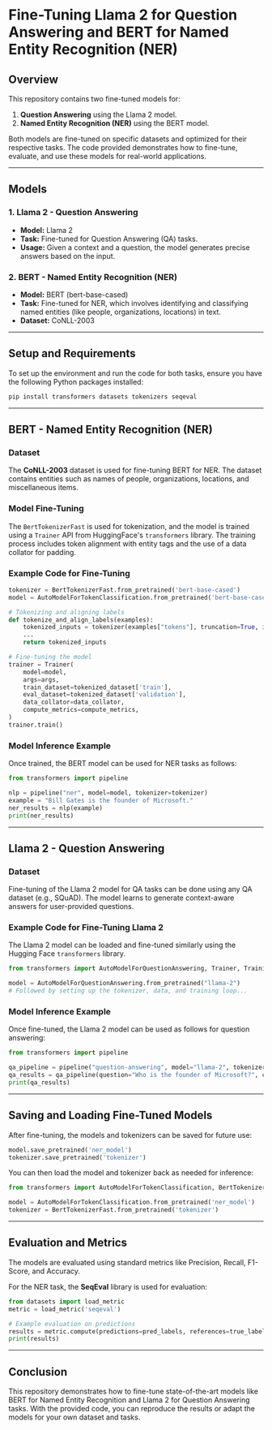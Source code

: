 # Fine-Tuning Llama 2 for Question Answering and BERT for Named Entity Recognition (NER)

## Overview

This repository contains two fine-tuned models for:
1. **Question Answering** using the Llama 2 model.
2. **Named Entity Recognition (NER)** using the BERT model. 

Both models are fine-tuned on specific datasets and optimized for their respective tasks. The code provided demonstrates how to fine-tune, evaluate, and use these models for real-world applications.

---

## Models

### 1. **Llama 2 - Question Answering**
   - **Model:** Llama 2
   - **Task:** Fine-tuned for Question Answering (QA) tasks.
   - **Usage:** Given a context and a question, the model generates precise answers based on the input.

### 2. **BERT - Named Entity Recognition (NER)**
   - **Model:** BERT (bert-base-cased)
   - **Task:** Fine-tuned for NER, which involves identifying and classifying named entities (like people, organizations, locations) in text.
   - **Dataset:** CoNLL-2003

---

## Setup and Requirements

To set up the environment and run the code for both tasks, ensure you have the following Python packages installed:

```bash
pip install transformers datasets tokenizers seqeval
```

---

## BERT - Named Entity Recognition (NER)

### Dataset
The **CoNLL-2003** dataset is used for fine-tuning BERT for NER. The dataset contains entities such as names of people, organizations, locations, and miscellaneous items.

### Model Fine-Tuning
The `BertTokenizerFast` is used for tokenization, and the model is trained using a `Trainer` API from HuggingFace's `transformers` library. The training process includes token alignment with entity tags and the use of a data collator for padding.

### Example Code for Fine-Tuning
```python
tokenizer = BertTokenizerFast.from_pretrained('bert-base-cased')
model = AutoModelForTokenClassification.from_pretrained('bert-base-cased', num_labels=9)

# Tokenizing and aligning labels
def tokenize_and_align_labels(examples):
    tokenized_inputs = tokenizer(examples["tokens"], truncation=True, is_split_into_words=True)
    ...
    return tokenized_inputs

# Fine-tuning the model
trainer = Trainer(
    model=model,
    args=args,
    train_dataset=tokenized_dataset['train'],
    eval_dataset=tokenized_dataset['validation'],
    data_collator=data_collator,
    compute_metrics=compute_metrics,
)
trainer.train()
```

### Model Inference Example
Once trained, the BERT model can be used for NER tasks as follows:
```python
from transformers import pipeline

nlp = pipeline("ner", model=model, tokenizer=tokenizer)
example = "Bill Gates is the founder of Microsoft."
ner_results = nlp(example)
print(ner_results)
```

---

## Llama 2 - Question Answering

### Dataset
Fine-tuning of the Llama 2 model for QA tasks can be done using any QA dataset (e.g., SQuAD). The model learns to generate context-aware answers for user-provided questions.

### Example Code for Fine-Tuning Llama 2
The Llama 2 model can be loaded and fine-tuned similarly using the Hugging Face `transformers` library.

```python
from transformers import AutoModelForQuestionAnswering, Trainer, TrainingArguments

model = AutoModelForQuestionAnswering.from_pretrained("llama-2")
# Followed by setting up the tokenizer, data, and training loop...
```

### Model Inference Example
Once fine-tuned, the Llama 2 model can be used as follows for question answering:
```python
from transformers import pipeline

qa_pipeline = pipeline("question-answering", model="llama-2", tokenizer="llama-2")
qa_results = qa_pipeline(question="Who is the founder of Microsoft?", context="Microsoft was founded by Bill Gates and Paul Allen.")
print(qa_results)
```

---

## Saving and Loading Fine-Tuned Models

After fine-tuning, the models and tokenizers can be saved for future use:
```python
model.save_pretrained('ner_model')
tokenizer.save_pretrained('tokenizer')
```

You can then load the model and tokenizer back as needed for inference:
```python
from transformers import AutoModelForTokenClassification, BertTokenizerFast

model = AutoModelForTokenClassification.from_pretrained('ner_model')
tokenizer = BertTokenizerFast.from_pretrained('tokenizer')
```

---

## Evaluation and Metrics

The models are evaluated using standard metrics like Precision, Recall, F1-Score, and Accuracy.

For the NER task, the **SeqEval** library is used for evaluation:
```python
from datasets import load_metric
metric = load_metric('seqeval')

# Example evaluation on predictions
results = metric.compute(predictions=pred_labels, references=true_labels)
print(results)
```

---

## Conclusion

This repository demonstrates how to fine-tune state-of-the-art models like BERT for Named Entity Recognition and Llama 2 for Question Answering tasks. With the provided code, you can reproduce the results or adapt the models for your own dataset and tasks.
